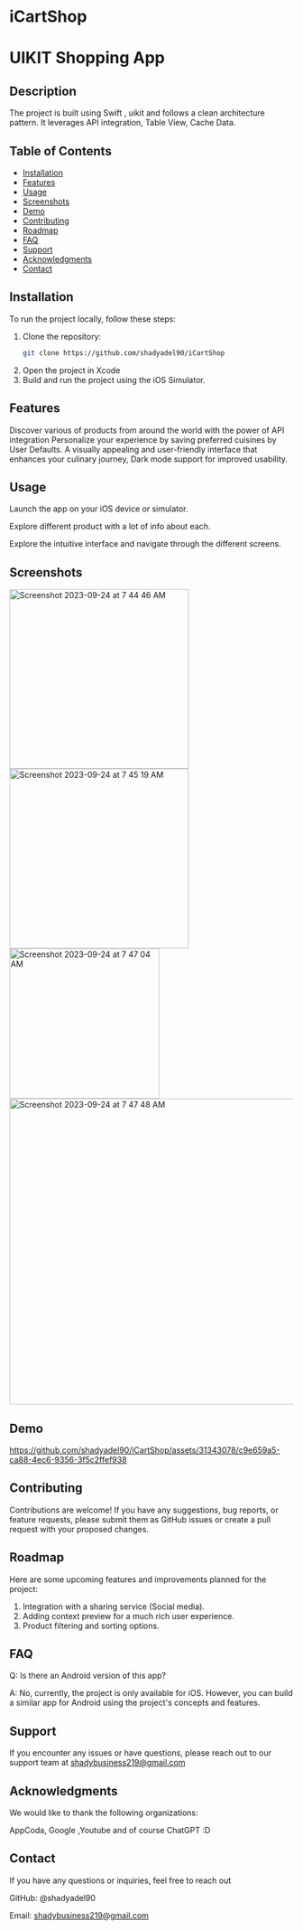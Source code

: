 # iCartShop
# UIKIT Shopping App


## Description

The project is built using Swift , uikit and follows a clean architecture pattern. It leverages API integration, Table View, Cache Data.

## Table of Contents

- [Installation](#installation)
- [Features](#features)
- [Usage](#usage)
- [Screenshots](#screenshots)
- [Demo](#demo)
- [Contributing](#contributing)
- [Roadmap](#roadmap)
- [FAQ](#faq)
- [Support](#support)
- [Acknowledgments](#acknowledgments)
- [Contact](#contact)
  
## Installation
To run the project locally, follow these steps:

1. Clone the repository:
   ```bash
   git clone https://github.com/shadyadel90/iCartShop
   
2. Open the project in Xcode
3. Build and run the project using the iOS Simulator.

## Features

Discover various of products from around the world with the power of API integration
Personalize your experience by saving preferred cuisines by User Defaults.
A visually appealing and user-friendly interface that enhances your culinary journey,
Dark mode support for improved usability.

## Usage

Launch the app on your iOS device or simulator.

Explore different product with a lot of info about each.

Explore the intuitive interface and navigate through the different screens.


## Screenshots

<img width="318" alt="Screenshot 2023-09-24 at 7 44 46 AM" src="https://github.com/shadyadel90/iCartShop/assets/31343078/a1ca247f-7284-4ff7-bc27-7d7b59f132c6">
<img width="318" alt="Screenshot 2023-09-24 at 7 45 19 AM" src="https://github.com/shadyadel90/iCartShop/assets/31343078/ecf21f85-213a-4c5a-975d-d2f40d768db9">
<img width="266" alt="Screenshot 2023-09-24 at 7 47 04 AM" src="https://github.com/shadyadel90/iCartShop/assets/31343078/0639b085-1a2b-464f-b912-3e231cc88842">
<img width="542" alt="Screenshot 2023-09-24 at 7 47 48 AM" src="https://github.com/shadyadel90/iCartShop/assets/31343078/6f59e6db-af6e-4151-98c0-75befdc929c0">

## Demo

https://github.com/shadyadel90/iCartShop/assets/31343078/c9e659a5-ca88-4ec6-9356-3f5c2ffef938


## Contributing

Contributions are welcome! If you have any suggestions, bug reports, or feature requests, please submit them as GitHub issues or create a pull request with your proposed changes.


## Roadmap

Here are some upcoming features and improvements planned for the project:

1. Integration with a sharing service (Social media).
2. Adding context preview for a much rich user experience.
3. Product filtering and sorting options.


## FAQ

Q: Is there an Android version of this app?

A: No, currently, the project is only available for iOS. However, you can build a similar app for Android using the project's concepts and features.

## Support

If you encounter any issues or have questions, please reach out to our support team at shadybusiness219@gmail.com

## Acknowledgments

We would like to thank the following organizations:

AppCoda, Google ,Youtube and of course ChatGPT :D


## Contact

If you have any questions or inquiries, feel free to reach out

GitHub: @shadyadel90

Email: shadybusiness219@gmail.com
